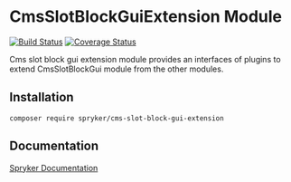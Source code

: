 # CmsSlotBlockGuiExtension Module
[![Build Status](https://travis-ci.org/spryker/cms-slot-block-gui-extension.svg)](https://travis-ci.org/spryker/cms-slot-block-gui-extension)
[![Coverage Status](https://coveralls.io/repos/github/spryker/cms-slot-block-gui-extension/badge.svg)](https://coveralls.io/github/spryker/cms-slot-block-gui-extension)

Cms slot block gui extension module provides an interfaces of plugins to extend CmsSlotBlockGui module from the other modules.

## Installation

```
composer require spryker/cms-slot-block-gui-extension
```

## Documentation

[Spryker Documentation](https://academy.spryker.com/developing_with_spryker/module_guide/modules.html)
